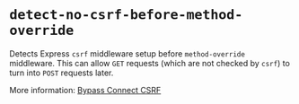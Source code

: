 # `detect-no-csrf-before-method-override`

Detects Express `csrf` middleware setup before `method-override` middleware. This can allow `GET` requests (which are not checked by `csrf`) to turn into `POST` requests later.

More information: [Bypass Connect CSRF](https://github.com/nodesecurity/eslint-plugin-security/blob/master/docs/bypass-connect-csrf-protection-by-abusing.md)
